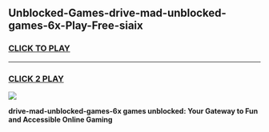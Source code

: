 
## Unblocked-Games-drive-mad-unblocked-games-6x-Play-Free-siaix
<h3>
<a href="https://premium76.site?title=drive-mad-unblocked-games-6x&ref=17A">CLICK TO PLAY</a></h3>
<hr>

<h3>
<a href="https://premium76.site?title=drive-mad-unblocked-games-6x&ref=17A">CLICK 2 PLAY</a>
  
</h3>

<a href="https://premium76.site?title=drive-mad-unblocked-games-6x&ref=17A"><img src="https://clearcache.store/games.png"></a>


**drive-mad-unblocked-games-6x games unblocked: Your Gateway to Fun and Accessible Online Gaming**
